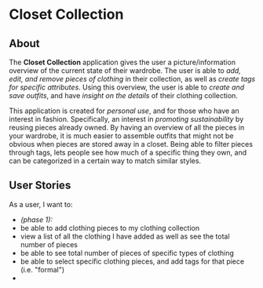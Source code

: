 # Closet Collection

## About
The **Closet Collection** application gives the user a picture/information overview of the current state of their wardrobe. The user is able to *add, edit, and remove pieces of clothing* in their collection, as well as *create tags for specific attributes*. Using this overview, the user is able to *create and save outfits*, and have *insight on the details* of their clothing collection.

This application is created for *personal use*, and for those who have an interest in fashion. Specifically, an interest in *promoting sustainability* by reusing pieces already owned. By having an overview of all the pieces in your wardrobe, it is much easier to assemble outfits that might not be obvious when pieces are stored away in a closet. Being able to filter pieces through tags, lets people see how much of a specific thing they own, and can be categorized in a certain way to match similar styles.

## User Stories
As a user, I want to:
- *(phase 1):*
- be able to add clothing pieces to my clothing collection
- view a list of all the clothing I have added as well as see the total number of pieces
- be able to see total number of pieces of specific types of clothing
- be able to select specific clothing pieces, and add tags for that piece (i.e. "formal")
- 